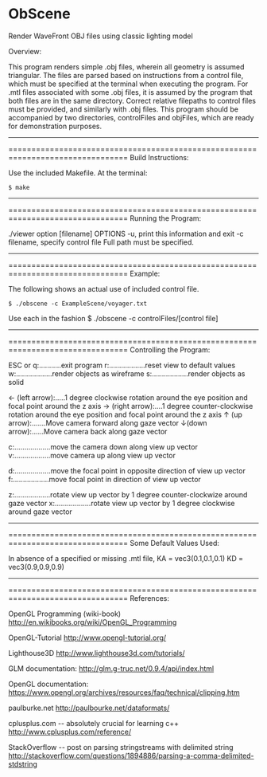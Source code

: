 # ObScene
Render WaveFront OBJ files using classic lighting model

Overview:

This program renders simple .obj files, wherein all geometry is assumed
triangular. The files are parsed based on instructions from a control file,
which must be specified at the terminal when executing the program. For .mtl
files associated with some .obj files, it is assumed by the program that both
files are in the same directory. Correct relative filepaths to control files
must be provided, and similarly with .obj files. This program should be
accompanied by two directories, controlFiles and objFiles, which are ready for
demonstration purposes.

--------------------------------------------------------------------------------
================================================================================
Build Instructions:

Use the included Makefile. At the terminal:

    $ make

--------------------------------------------------------------------------------
================================================================================
Running the Program:

./viewer option [filename]
     OPTIONS
     -u,                print this information and exit
     -c filename,       specify control file
           Full path must be specified.

--------------------------------------------------------------------------------
================================================================================
Example:

The following shows an actual use of included control file.

    $ ./obscene -c ExampleScene/voyager.txt

Use each in the fashion
    $ ./obscene -c controlFiles/[control file]

--------------------------------------------------------------------------------
================================================================================
Controlling the Program:


ESC or q:...........exit program
r:..................reset view to default values
w:..................render objects as wireframe
s:..................render objects as solid

← (left arrow):.....1 degree clockwise rotation around the eye position
                    and focal point around the z axis
→ (right arrow):....1 degree counter-clockwise rotation around the eye position
                    and focal point around the z axis
↑ (up arrow):.......Move camera forward along gaze vector
↓(down arrow):......Move camera back along gaze vector

c:..................move the camera down along view up vector
v:..................move camera up along view up vector

d:..................move the focal point in opposite direction of view up vector
f:..................move focal point in direction of view up vector

z:..................rotate view up vector by 1 degree counter-clockwize around
                    gaze vector
x:..................rotate view up vector by 1 degree clockwise around gaze
                    vector

--------------------------------------------------------------------------------
================================================================================
Some Default Values Used:

In absence of a specified or missing .mtl file,
KA = vec3(0.1,0.1,0.1)
KD = vec3(0.9,0.9,0.9)

--------------------------------------------------------------------------------
================================================================================
References:

OpenGL Programming (wiki-book)
http://en.wikibooks.org/wiki/OpenGL_Programming

OpenGL-Tutorial
http://www.opengl-tutorial.org/

Lighthouse3D
http://www.lighthouse3d.com/tutorials/

GLM documentation:
http://glm.g-truc.net/0.9.4/api/index.html

OpenGL documentation:
https://www.opengl.org/archives/resources/faq/technical/clipping.htm

paulburke.net
http://paulbourke.net/dataformats/

cplusplus.com -- absolutely crucial for learning c++
http://www.cplusplus.com/reference/

StackOverflow -- post on parsing stringstreams with delimited string
http://stackoverflow.com/questions/1894886/parsing-a-comma-delimited-stdstring

